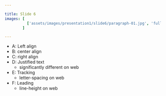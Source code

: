 ```yaml
---

title: Slide 6
images: [
          ['assets/images/presentation1/slide6/paragraph-01.jpg', 'full']
        ]

---
```


- A: Left align
- B: center align
- C: right align
- D: Justified text
    - significantly different on web
- E: Tracking
    - letter-spacing on web
- F: Leading
    - line-height on web